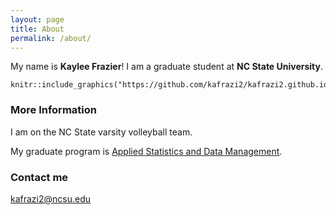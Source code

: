 ```yaml
---
layout: page
title: About
permalink: /about/
---
```


My name is __Kaylee Frazier__! I am a graduate student at __NC State University__. 
```{r profile, out.width= "70px", fig.align="center", echo= FALSE}
knitr::include_graphics("https://github.com/kafrazi2/kafrazi2.github.io/blob/master/images/download.jpg")  
```
### More Information
I am on the NC State varsity volleyball team. 

My graduate program is [Applied Statistics and Data Management](https://online-distance.ncsu.edu/program/graduate-certificate-in-applied-statistics-and-data-management/).


### Contact me

[kafrazi2@ncsu.edu](mailto:Kafrazi2@ncsu.edu)
